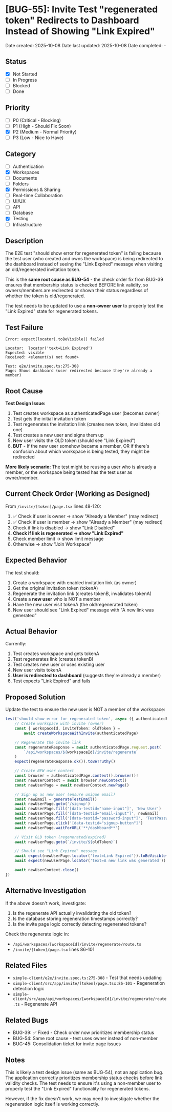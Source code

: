 # [BUG-55]: Invite Test "regenerated token" Redirects to Dashboard Instead of Showing "Link Expired"

Date created: 2025-10-08
Date last updated: 2025-10-08
Date completed: -

## Status

- [x] Not Started
- [ ] In Progress
- [ ] Blocked
- [ ] Done

## Priority

- [ ] P0 (Critical - Blocking)
- [ ] P1 (High - Should Fix Soon)
- [x] P2 (Medium - Normal Priority)
- [ ] P3 (Low - Nice to Have)

## Category

- [ ] Authentication
- [x] Workspaces
- [ ] Documents
- [ ] Folders
- [x] Permissions & Sharing
- [ ] Real-time Collaboration
- [ ] UI/UX
- [ ] API
- [ ] Database
- [x] Testing
- [ ] Infrastructure

## Description

The E2E test "should show error for regenerated token" is failing because the test user (who created and owns the workspace) is being redirected to the dashboard instead of seeing the "Link Expired" message when visiting an old/regenerated invitation token.

This is the **same root cause as BUG-54** - the check order fix from BUG-39 ensures that membership status is checked BEFORE link validity, so owners/members are redirected or shown their status regardless of whether the token is old/regenerated.

The test needs to be updated to use a **non-owner user** to properly test the "Link Expired" state for regenerated tokens.

## Test Failure

```
Error: expect(locator).toBeVisible() failed

Locator:  locator('text=Link Expired')
Expected: visible
Received: <element(s) not found>

Test: e2e/invite.spec.ts:275-308
Page: Shows dashboard (user redirected because they're already a member)
```

## Root Cause

**Test Design Issue:**
1. Test creates workspace as authenticatedPage user (becomes owner)
2. Test gets the initial invitation token
3. Test regenerates the invitation link (creates new token, invalidates old one)
4. Test creates a new user and signs them up
5. New user visits the OLD token (should see "Link Expired")
6. **BUT** - If the new user somehow became a member, OR if there's confusion about which workspace is being tested, they might be redirected

**More likely scenario:**
The test might be reusing a user who is already a member, or the workspace being tested has the test user as owner/member.

## Current Check Order (Working as Designed)

From `/invite/[token]/page.tsx` lines 48-120:
1. ✅ Check if user is owner → show "Already a Member" (may redirect)
2. ✅ Check if user is member → show "Already a Member" (may redirect)
3. Check if link is disabled → show "Link Disabled"
4. **Check if link is regenerated → show "Link Expired"**
5. Check member limit → show limit message
6. Otherwise → show "Join Workspace"

## Expected Behavior

The test should:
1. Create a workspace with enabled invitation link (as owner)
2. Get the original invitation token (tokenA)
3. Regenerate the invitation link (creates tokenB, invalidates tokenA)
4. Create a **new user** who is NOT a member
5. Have the new user visit tokenA (the old/regenerated token)
6. New user should see "Link Expired" message with "A new link was generated"

## Actual Behavior

Currently:
1. Test creates workspace and gets tokenA
2. Test regenerates link (creates tokenB)
3. Test creates new user or uses existing user
4. New user visits tokenA
5. **User is redirected to dashboard** (suggests they're already a member)
6. Test expects "Link Expired" and fails

## Proposed Solution

Update the test to ensure the new user is NOT a member of the workspace:

```typescript
test('should show error for regenerated token', async ({ authenticatedPage }) => {
    // Create workspace with invite (owner)
    const { workspaceId, inviteToken: oldToken } =
        await createWorkspaceWithInvite(authenticatedPage)

    // Regenerate the invite link
    const regenerateResponse = await authenticatedPage.request.post(
        `/api/workspaces/${workspaceId}/invite/regenerate`
    )
    expect(regenerateResponse.ok()).toBeTruthy()

    // Create NEW user context
    const browser = authenticatedPage.context().browser()!
    const newUserContext = await browser.newContext()
    const newUserPage = await newUserContext.newPage()

    // Sign up as new user (ensure unique email)
    const newEmail = generateTestEmail()
    await newUserPage.goto('/signup')
    await newUserPage.fill('[data-testid="name-input"]', 'New User')
    await newUserPage.fill('[data-testid="email-input"]', newEmail)
    await newUserPage.fill('[data-testid="password-input"]', 'TestPassword123!')
    await newUserPage.click('[data-testid="signup-button"]')
    await newUserPage.waitForURL('**/dashboard**')

    // Visit OLD token (regenerated/expired)
    await newUserPage.goto(`/invite/${oldToken}`)

    // Should see "Link Expired" message
    await expect(newUserPage.locator('text=Link Expired')).toBeVisible()
    await expect(newUserPage.locator('text=A new link was generated')).toBeVisible()

    await newUserContext.close()
})
```

## Alternative Investigation

If the above doesn't work, investigate:
1. Is the regenerate API actually invalidating the old token?
2. Is the database storing regeneration timestamps correctly?
3. Is the invite page logic correctly detecting regenerated tokens?

Check the regenerate logic in:
- `/api/workspaces/[workspaceId]/invite/regenerate/route.ts`
- `/invite/[token]/page.tsx` lines 86-101

## Related Files

- `simple-client/e2e/invite.spec.ts:275-308` - Test that needs updating
- `simple-client/src/app/invite/[token]/page.tsx:86-101` - Regeneration detection logic
- `simple-client/src/app/api/workspaces/[workspaceId]/invite/regenerate/route.ts` - Regenerate API

## Related Bugs

- BUG-39: ✅ Fixed - Check order now prioritizes membership status
- BUG-54: Same root cause - test uses owner instead of non-member
- BUG-45: Consolidation ticket for invite page issues

## Notes

This is likely a test design issue (same as BUG-54), not an application bug. The application correctly prioritizes membership status checks before link validity checks. The test needs to ensure it's using a non-member user to properly test the "Link Expired" functionality for regenerated tokens.

However, if the fix doesn't work, we may need to investigate whether the regeneration logic itself is working correctly.
